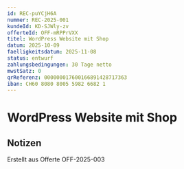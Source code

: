 ```yaml
---
id: REC-puYCjH6A
nummer: REC-2025-001
kundeId: KD-SJWly-zv
offerteId: OFF-mRPPrVXX
titel: WordPress Website mit Shop
datum: 2025-10-09
faelligkeitsdatum: 2025-11-08
status: entwurf
zahlungsbedingungen: 30 Tage netto
mwstSatz: 0
qrReferenz: 000000017600166891428717363
iban: CH60 8080 8005 5982 6682 1
---
```


# WordPress Website mit Shop



## Notizen

Erstellt aus Offerte OFF-2025-003
